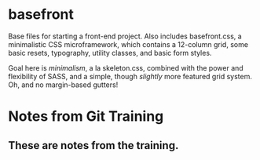 # basefront

Base files for starting a front-end project. Also includes basefront.css, a minimalistic CSS microframework, which contains a 12-column grid, some basic resets, typography, utility classes, and basic form styles.

Goal here is *minimalism*, a la skeleton.css, combined with the power and flexibility of SASS, and a simple, though *slightly* more featured grid system. Oh, and no margin-based gutters!

# Notes from Git Training

## These are notes from the training.
